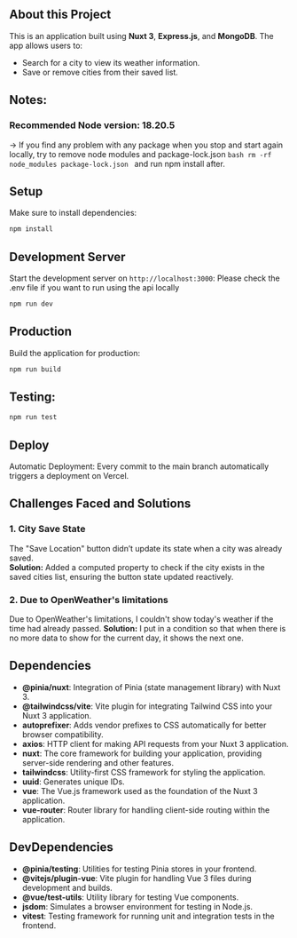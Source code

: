 ## About this Project
This is an application built using **Nuxt 3**, **Express.js**, and **MongoDB**. The app allows users to:

- Search for a city to view its weather information.
- Save or remove cities from their saved list.

## Notes:
### Recommended Node version: 18.20.5
-> If you find any problem with any package when you stop and start again locally, try to remove node modules and package-lock.json 
```bash rm -rf node_modules package-lock.json ``` and run npm install after.

## Setup

Make sure to install dependencies:

```bash
npm install
```

## Development Server

Start the development server on `http://localhost:3000`:
Please check the .env file if you want to run using the api locally

```bash
npm run dev
```

## Production

Build the application for production:

```bash
npm run build
```

## Testing:

```bash
npm run test
```
## Deploy
Automatic Deployment: Every commit to the main branch automatically triggers a deployment on Vercel.

## Challenges Faced and Solutions

### 1. City Save State
The "Save Location" button didn’t update its state when a city was already saved.  
**Solution:** Added a computed property to check if the city exists in the saved cities list, ensuring the button state updated reactively.

### 2. Due to OpenWeather's limitations
Due to OpenWeather's limitations, I couldn't show today's weather if the time had already passed.
**Solution:** I put in a condition so that when there is no more data to show for the current day, it shows the next one.

## Dependencies

- **@pinia/nuxt**: Integration of Pinia (state management library) with Nuxt 3.
- **@tailwindcss/vite**: Vite plugin for integrating Tailwind CSS into your Nuxt 3 application.
- **autoprefixer**: Adds vendor prefixes to CSS automatically for better browser compatibility.
- **axios**: HTTP client for making API requests from your Nuxt 3 application.
- **nuxt**: The core framework for building your application, providing server-side rendering and other features.
- **tailwindcss**: Utility-first CSS framework for styling the application.
- **uuid**: Generates unique IDs.
- **vue**: The Vue.js framework used as the foundation of the Nuxt 3 application.
- **vue-router**: Router library for handling client-side routing within the application.

## DevDependencies

- **@pinia/testing**: Utilities for testing Pinia stores in your frontend.
- **@vitejs/plugin-vue**: Vite plugin for handling Vue 3 files during development and builds.
- **@vue/test-utils**: Utility library for testing Vue components.
- **jsdom**: Simulates a browser environment for testing in Node.js.
- **vitest**: Testing framework for running unit and integration tests in the frontend.
